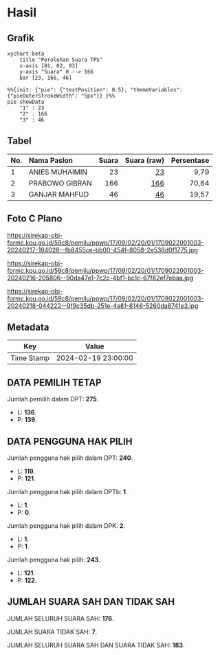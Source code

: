 # Hasil

## Grafik

```mermaid
xychart-beta
    title "Perolehan Suara TPS"
    x-axis [01, 02, 03]
    y-axis "Suara" 0 --> 166
    bar [23, 166, 46]
```

```mermaid
%%{init: {"pie": {"textPosition": 0.5}, "themeVariables": {"pieOuterStrokeWidth": "5px"}} }%%
pie showData
    "1" : 23
    "2" : 166
    "3" : 46
```

## Tabel

| No. | Nama Paslon    | Suara | Suara (raw) | Persentase |
|:--- |:-------------- | -----:| -----------:| ----------:|
| 1   | ANIES MUHAIMIN | 23    | [23][p-1]   | 9,79       |
| 2   | PRABOWO GIBRAN | 166   | [166][p-2]  | 70,64      |
| 3   | GANJAR MAHFUD  | 46    | [46][p-3]   | 19,57      |


[p-1]: https://github.com/gigit-pemilu/pemilu-2024-17-bengkulu/blob/main/pilpres/hitung-suara/sub/17-bengkulu/sub/09-bengkulu-tengah/sub/02-talang-empat/sub/2001-air-sebakul/sub/003-tps/sub/paslon-1.txt
[p-2]: https://github.com/gigit-pemilu/pemilu-2024-17-bengkulu/blob/main/pilpres/hitung-suara/sub/17-bengkulu/sub/09-bengkulu-tengah/sub/02-talang-empat/sub/2001-air-sebakul/sub/003-tps/sub/paslon-2.txt
[p-3]: https://github.com/gigit-pemilu/pemilu-2024-17-bengkulu/blob/main/pilpres/hitung-suara/sub/17-bengkulu/sub/09-bengkulu-tengah/sub/02-talang-empat/sub/2001-air-sebakul/sub/003-tps/sub/paslon-3.txt

## Foto C Plano

https://sirekap-obj-formc.kpu.go.id/59c8/pemilu/ppwp/17/09/02/20/01/1709022001003-20240217-184028--fb8455ce-bb00-454f-8058-2e536d0f1775.jpg

https://sirekap-obj-formc.kpu.go.id/59c8/pemilu/ppwp/17/09/02/20/01/1709022001003-20240216-205806--90da47e1-7c2c-4bf1-bc1c-67f62ef7ebaa.jpg

https://sirekap-obj-formc.kpu.go.id/59c8/pemilu/ppwp/17/09/02/20/01/1709022001003-20240218-044222--9f9c35db-251e-4a81-8146-5260da8741e3.jpg


## Metadata

| Key        | Value               |
| ---------- | ------------------- |
| Time Stamp | 2024-02-19 23:00:00 |


## DATA PEMILIH TETAP

Jumlah pemilih dalam DPT: **275**.
 * L: **136**.
 * P: **139**.

## DATA PENGGUNA HAK PILIH

Jumlah pengguna hak pilih dalam DPT: **240**.
 * L: **119**.
 * P: **121**.

Jumlah pengguna hak pilih dalam DPTb: **1**.
 * L: **1**.
 * P: **0**.

Jumlah pengguna hak pilih dalam DPK: **2**.
 * L: **1**.
 * P: **1**.

Jumlah pengguna hak pilih: **243**.
 * L: **121**.
 * P: **122**.

## JUMLAH SUARA SAH DAN TIDAK SAH

JUMLAH SELURUH SUARA SAH: **176**.

JUMLAH SUARA TIDAK SAH: **7**.

JUMLAH SELURUH SUARA SAH DAN SUARA TIDAK SAH: **183**.


